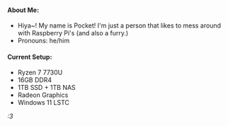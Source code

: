 #### About Me:
- Hiya~! My name is Pocket! I'm just a person that likes to mess around with Raspberry Pi's (and also a furry.)
- Pronouns: he/him

#### Current Setup:

- Ryzen 7 7730U
- 16GB DDR4
- 1TB SSD + 1TB NAS
- Radeon Graphics
- Windows 11 LSTC

<em>:3</em>
